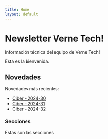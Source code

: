 ```yaml
---
title: Home
layout: default
---
```


# Newsletter Verne Tech!

Información técnica del equipo de Verne Tech!

Esta es la bienvenida.

## Novedades

Novedades más recientes:

- [Ciber - 2024-30](ciber/newsletter/2024-30/)
- [Ciber - 2024-31](ciber/newsletter/2024-31/)
- [Ciber - 2024-32](ciber/newsletter/2024-32/)

### Secciones
Estas son las secciones
